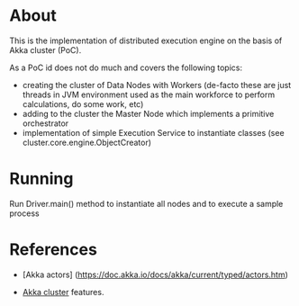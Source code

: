 
About
=======

This is the implementation of distributed execution engine on the basis of Akka cluster (PoC).

As a PoC id does not do much and covers the following topics:

* creating the cluster of Data Nodes with Workers (de-facto these are just threads in JVM environment used as the main workforce to perform calculations, do some work, etc)
* adding to the cluster the Master Node which implements a primitive orchestrator
* implementation of simple Execution Service to instantiate classes (see cluster.core.engine.ObjectCreator)


Running
========
Run Driver.main() method to instantiate all nodes and to execute a sample process 


References
===========

* [Akka actors] (https://doc.akka.io/docs/akka/current/typed/actors.htm)

* [Akka cluster](https://doc.akka.io/docs/akka/2.6/typed/cluster.html) features.
